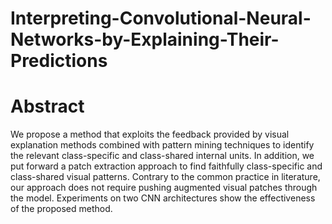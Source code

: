 # Interpreting-Convolutional-Neural-Networks-by-Explaining-Their-Predictions
# Abstract
We propose a method that exploits the feedback provided by visual explanation methods combined with pattern mining techniques to identify the relevant class-specific and class-shared internal units. In addition, we put forward a patch extraction approach to find faithfully class-specific and class-shared visual patterns. Contrary to the common practice in literature, our approach does not require pushing augmented visual patches through the model. Experiments on two CNN architectures show the effectiveness of the proposed method.
